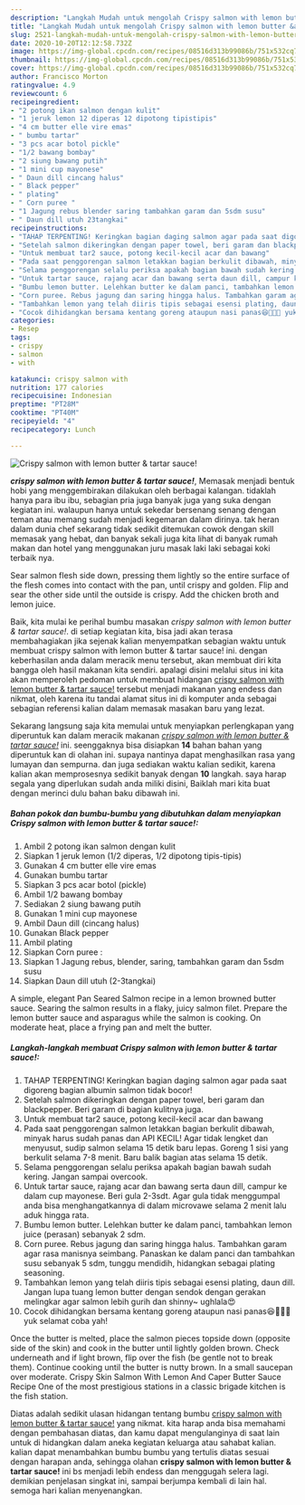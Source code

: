 ```yaml
---
description: "Langkah Mudah untuk mengolah Crispy salmon with lemon butter &amp;amp; tartar sauce!, Sempurna"
title: "Langkah Mudah untuk mengolah Crispy salmon with lemon butter &amp;amp; tartar sauce!, Sempurna"
slug: 2521-langkah-mudah-untuk-mengolah-crispy-salmon-with-lemon-butter-and-amp-tartar-sauce-sempurna
date: 2020-10-20T12:12:58.732Z
image: https://img-global.cpcdn.com/recipes/08516d313b99086b/751x532cq70/crispy-salmon-with-lemon-butter-tartar-sauce-foto-resep-utama.jpg
thumbnail: https://img-global.cpcdn.com/recipes/08516d313b99086b/751x532cq70/crispy-salmon-with-lemon-butter-tartar-sauce-foto-resep-utama.jpg
cover: https://img-global.cpcdn.com/recipes/08516d313b99086b/751x532cq70/crispy-salmon-with-lemon-butter-tartar-sauce-foto-resep-utama.jpg
author: Francisco Morton
ratingvalue: 4.9
reviewcount: 6
recipeingredient:
- "2 potong ikan salmon dengan kulit"
- "1 jeruk lemon 12 diperas 12 dipotong tipistipis"
- "4 cm butter elle vire emas"
- " bumbu tartar"
- "3 pcs acar botol pickle"
- "1/2 bawang bombay"
- "2 siung bawang putih"
- "1 mini cup mayonese"
- " Daun dill cincang halus"
- " Black pepper"
- " plating"
- " Corn puree "
- "1 Jagung rebus blender saring tambahkan garam dan 5sdm susu"
- " Daun dill utuh 23tangkai"
recipeinstructions:
- "TAHAP TERPENTING! Keringkan bagian daging salmon agar pada saat digoreng bagian albumin salmon tidak bocor!"
- "Setelah salmon dikeringkan dengan paper towel, beri garam dan blackpepper. Beri garam di bagian kulitnya juga."
- "Untuk membuat tar2 sauce, potong kecil-kecil acar dan bawang"
- "Pada saat penggorengan salmon letakkan bagian berkulit dibawah, minyak harus sudah panas dan API KECIL! Agar tidak lengket dan menyusut, sudip salmon selama 15 detik baru lepas. Goreng 1 sisi yang berkulit selama 7-8 menit. Baru balik bagian atas selama 15 detik."
- "Selama penggorengan selalu periksa apakah bagian bawah sudah kering. Jangan sampai overcook."
- "Untuk tartar sauce, rajang acar dan bawang serta daun dill, campur ke dalam cup mayonese. Beri gula 2-3sdt. Agar gula tidak menggumpal anda bisa menghangatkannya di dalam microvawe selama 2 menit lalu aduk hingga rata."
- "Bumbu lemon butter. Lelehkan butter ke dalam panci, tambahkan lemon juice (perasan) sebanyak 2 sdm."
- "Corn puree. Rebus jagung dan saring hingga halus. Tambahkan garam agar rasa manisnya seimbang. Panaskan ke dalam panci dan tambahkan susu sebanyak 5 sdm, tunggu mendidih, hidangkan sebagai plating seasoning."
- "Tambahkan lemon yang telah diiris tipis sebagai esensi plating, daun dill. Jangan lupa tuang lemon butter dengan sendok dengan gerakan melingkar agar salmon lebih gurih dan shinny~ ughlala😍"
- "Cocok dihidangkan bersama kentang goreng ataupun nasi panas😆👩‍🍳💕 yuk selamat coba yah!"
categories:
- Resep
tags:
- crispy
- salmon
- with

katakunci: crispy salmon with 
nutrition: 177 calories
recipecuisine: Indonesian
preptime: "PT28M"
cooktime: "PT40M"
recipeyield: "4"
recipecategory: Lunch

---
```



![Crispy salmon with lemon butter &amp; tartar sauce!](https://img-global.cpcdn.com/recipes/08516d313b99086b/751x532cq70/crispy-salmon-with-lemon-butter-tartar-sauce-foto-resep-utama.jpg)

<b><i>crispy salmon with lemon butter &amp; tartar sauce!</i></b>, Memasak menjadi bentuk hobi yang menggembirakan dilakukan oleh berbagai kalangan. tidaklah hanya para ibu ibu, sebagian pria juga banyak juga yang suka dengan kegiatan ini. walaupun hanya untuk sekedar bersenang senang dengan teman atau memang sudah menjadi kegemaran dalam dirinya. tak heran dalam dunia chef sekarang tidak sedikit ditemukan cowok dengan skill memasak yang hebat, dan banyak sekali juga kita lihat di banyak rumah makan dan hotel yang menggunakan juru masak laki laki sebagai koki terbaik nya.

Sear salmon flesh side down, pressing them lightly so the entire surface of the flesh comes into contact with the pan, until crispy and golden. Flip and sear the other side until the outside is crispy. Add the chicken broth and lemon juice.

Baik, kita mulai ke perihal bumbu masakan <i>crispy salmon with lemon butter &amp; tartar sauce!</i>. di setiap kegiatan kita, bisa jadi akan terasa membahagiakan jika sejenak kalian menyempatkan sebagian waktu untuk membuat crispy salmon with lemon butter &amp; tartar sauce! ini. dengan keberhasilan anda dalam meracik menu tersebut, akan membuat diri kita bangga oleh hasil makanan kita sendiri. apalagi disini melalui situs ini kita akan memperoleh pedoman untuk membuat hidangan <u>crispy salmon with lemon butter &amp; tartar sauce!</u> tersebut menjadi makanan yang endess dan nikmat, oleh karena itu tandai alamat situs ini di komputer anda sebagai sebagian referensi kalian dalam memasak masakan baru yang lezat.


Sekarang langsung saja kita memulai untuk menyiapkan perlengkapan yang diperuntuk kan dalam meracik makanan <u><i>crispy salmon with lemon butter &amp; tartar sauce!</i></u> ini. seenggaknya bisa disiapkan <b>14</b> bahan bahan yang diperuntuk kan di olahan ini. supaya nantinya dapat menghasilkan rasa yang lumayan dan sempurna. dan juga sediakan waktu kalian sedikit, karena kalian akan memprosesnya sedikit banyak dengan <b>10</b> langkah. saya harap segala yang diperlukan sudah anda miliki disini, Baiklah mari kita buat dengan merinci dulu bahan baku dibawah ini.

<!--inarticleads1-->

##### Bahan pokok dan bumbu-bumbu yang dibutuhkan dalam menyiapkan Crispy salmon with lemon butter &amp; tartar sauce!:

1. Ambil 2 potong ikan salmon dengan kulit
1. Siapkan 1 jeruk lemon (1/2 diperas, 1/2 dipotong tipis-tipis)
1. Gunakan 4 cm butter elle vire emas
1. Gunakan  bumbu tartar
1. Siapkan 3 pcs acar botol (pickle)
1. Ambil 1/2 bawang bombay
1. Sediakan 2 siung bawang putih
1. Gunakan 1 mini cup mayonese
1. Ambil  Daun dill (cincang halus)
1. Gunakan  Black pepper
1. Ambil  plating
1. Siapkan  Corn puree :
1. Siapkan 1 Jagung rebus, blender, saring, tambahkan garam dan 5sdm susu
1. Siapkan  Daun dill utuh (2-3tangkai)


A simple, elegant Pan Seared Salmon recipe in a lemon browned butter sauce. Searing the salmon results in a flaky, juicy salmon filet. Prepare the lemon butter sauce and asparagus while the salmon is cooking. On moderate heat, place a frying pan and melt the butter. 

<!--inarticleads2-->

##### Langkah-langkah membuat Crispy salmon with lemon butter &amp; tartar sauce!:

1. TAHAP TERPENTING! Keringkan bagian daging salmon agar pada saat digoreng bagian albumin salmon tidak bocor!
1. Setelah salmon dikeringkan dengan paper towel, beri garam dan blackpepper. Beri garam di bagian kulitnya juga.
1. Untuk membuat tar2 sauce, potong kecil-kecil acar dan bawang
1. Pada saat penggorengan salmon letakkan bagian berkulit dibawah, minyak harus sudah panas dan API KECIL! Agar tidak lengket dan menyusut, sudip salmon selama 15 detik baru lepas. Goreng 1 sisi yang berkulit selama 7-8 menit. Baru balik bagian atas selama 15 detik.
1. Selama penggorengan selalu periksa apakah bagian bawah sudah kering. Jangan sampai overcook.
1. Untuk tartar sauce, rajang acar dan bawang serta daun dill, campur ke dalam cup mayonese. Beri gula 2-3sdt. Agar gula tidak menggumpal anda bisa menghangatkannya di dalam microvawe selama 2 menit lalu aduk hingga rata.
1. Bumbu lemon butter. Lelehkan butter ke dalam panci, tambahkan lemon juice (perasan) sebanyak 2 sdm.
1. Corn puree. Rebus jagung dan saring hingga halus. Tambahkan garam agar rasa manisnya seimbang. Panaskan ke dalam panci dan tambahkan susu sebanyak 5 sdm, tunggu mendidih, hidangkan sebagai plating seasoning.
1. Tambahkan lemon yang telah diiris tipis sebagai esensi plating, daun dill. Jangan lupa tuang lemon butter dengan sendok dengan gerakan melingkar agar salmon lebih gurih dan shinny~ ughlala😍
1. Cocok dihidangkan bersama kentang goreng ataupun nasi panas😆👩‍🍳💕 yuk selamat coba yah!


Once the butter is melted, place the salmon pieces topside down (opposite side of the skin) and cook in the butter until lightly golden brown. Check underneath and if light brown, flip over the fish (be gentle not to break them). Continue cooking until the butter is nutty brown. In a small saucepan over moderate. Crispy Skin Salmon With Lemon And Caper Butter Sauce Recipe One of the most prestigious stations in a classic brigade kitchen is the fish station. 

Diatas adalah sedikit ulasan hidangan tentang bumbu <u>crispy salmon with lemon butter &amp; tartar sauce!</u> yang nikmat. kita harap anda bisa memahami dengan pembahasan diatas, dan kamu dapat mengulanginya di saat lain untuk di hidangkan dalam aneka kegiatan keluarga atau sahabat kalian. kalian dapat menambahkan bumbu bumbu yang tertulis diatas sesuai dengan harapan anda, sehingga olahan <b>crispy salmon with lemon butter &amp; tartar sauce!</b> ini bs menjadi lebih endess dan menggugah selera lagi. demikian penjelasan singkat ini, sampai berjumpa kembali di lain hal. semoga hari kalian menyenangkan.
